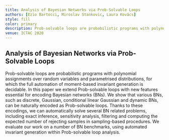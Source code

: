 ```yaml
---
title: Analysis of Bayesian Networks via Prob-Solvable Loops
authors: [Ezio Bartocci, Miroslav Stankovic, Laura Kovács]
style: fill
color: primary
description: Prob-solvable loops are probabilistic programs with polynomial assignments over random variables and parametrised distributions, for which the full automation of moment-based invariant generation is decidable. In this paper we extend Prob-solvable loops with new features essential for encoding Bayesian networks (BNs). We show that various BNs, such as discrete, Gaussian, conditional linear Gaussian and dynamic BNs, can be naturally encoded as Prob-solvable loops. Thanks to these encodings, we can automatically solve several BN related problems, including exact inference, sensitivity analysis, filtering and computing the expected number of rejecting samples in sampling-based procedures. We evaluate our work on a number of BN benchmarks, using automated invariant generation within Prob-solvable loop analysis. 
venue: ICTAC 2020
---
```



## Analysis of Bayesian Networks via Prob-Solvable Loops

Prob-solvable loops are probabilistic programs with polynomial assignments over random variables and parametrised distributions, for which the full automation of moment-based invariant generation is decidable. In this paper we extend Prob-solvable loops with new features essential for encoding Bayesian networks (BNs). We show that various BNs, such as discrete, Gaussian, conditional linear Gaussian and dynamic BNs, can be naturally encoded as Prob-solvable loops. Thanks to these encodings, we can automatically solve several BN related problems, including exact inference, sensitivity analysis, filtering and computing the expected number of rejecting samples in sampling-based procedures. We evaluate our work on a number of BN benchmarks, using automated invariant generation within Prob-solvable loop analysis. 
